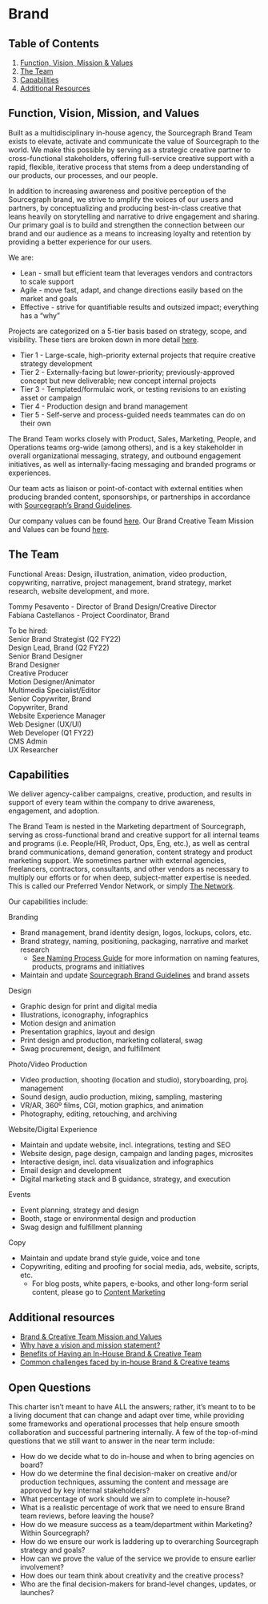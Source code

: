 # Brand

## Table of Contents
1. [Function, Vision, Mission & Values](#function-vision-mission-and-values)
1. [The Team](#the-team)
1. [Capabilities](#capabilities)
1. [Additional Resources](#additional-resources)

## Function, Vision, Mission, and Values
Built as a multidisciplinary in-house agency, the Sourcegraph Brand Team exists to elevate, activate and communicate the value of Sourcegraph to the world. We make this possible by serving as a strategic creative partner to cross-functional stakeholders, offering full-service creative support with a rapid, flexible, iterative process that stems from a deep understanding of our products, our processes, and our people.

In addition to increasing awareness and positive perception of the Sourcegraph brand, we strive to amplify the voices of our users and partners, by conceptualizing and producing best-in-class creative that leans heavily on storytelling and narrative to drive engagement and sharing. Our primary goal is to build and strengthen the connection between our brand and our audience as a means to increasing loyalty and retention by providing a better experience for our users.

We are: <br>
- Lean - small but efficient team that leverages vendors and contractors to scale support <br>
- Agile - move fast, adapt, and change directions easily based on the market and goals <br>
- Effective - strive for quantifiable results and outsized impact; everything has a “why”

Projects are categorized on a 5-tier basis based on strategy, scope, and visibility. These tiers are broken down in more detail [here](project_tiers.md).

- Tier 1 - Large-scale, high-priority external projects that require creative strategy development
- Tier 2 - Externally-facing but lower-priority; previously-approved concept but new deliverable; new concept internal projects
- Tier 3 - Templated/formulaic work, or testing revisions to an existing asset or campaign
- Tier 4 - Production design and brand management
- Tier 5 - Self-serve and process-guided needs teammates can do on their own

The Brand Team works closely with Product, Sales, Marketing, People, and Operations teams org-wide (among others), and is a key stakeholder in overall organizational messaging, strategy, and outbound engagement initiatives, as well as internally-facing messaging and branded programs or experiences.

Our team acts as liaison or point-of-contact with external entities when producing branded content, sponsorships, or partnerships in accordance with [Sourcegraph’s Brand Guidelines](brand_guidelines.md).

Our company values can be found [here](../../../company/values.md). Our Brand Creative Team Mission and Values can be found [here](brand_and_creative_team_mission_and_values.md).

## The Team
Functional Areas: Design, illustration, animation, video production, copywriting, narrative, project management, brand strategy, market research, website development, and more.

Tommy Pesavento - Director of Brand Design/Creative Director  
Fabiana Castellanos - Project Coordinator, Brand  

To be hired:  
Senior Brand Strategist (Q2 FY22)  
Design Lead, Brand (Q2 FY22)  
Senior Brand Designer  
Brand Designer  
Creative Producer  
Motion Designer/Animator  
Multimedia Specialist/Editor  
Senior Copywriter, Brand  
Copywriter, Brand  
Website Experience Manager  
Web Designer (UX/UI)  
Web Developer (Q1 FY22)  
CMS Admin  
UX Researcher  

## Capabilities
We deliver agency-caliber campaigns, creative, production, and results in support of every team within the company to drive awareness, engagement, and adoption.

The Brand Team is nested in the Marketing department of Sourcegraph, serving as cross-functional brand and creative support for all internal teams and programs (i.e. People/HR, Product, Ops, Eng, etc.), as well as central brand communications, demand generation, content strategy and product marketing support. We sometimes partner with external agencies, freelancers, contractors, consultants, and other vendors as necessary to multiply our efforts or for when deep, subject-matter expertise is needed. This is called our Preferred Vendor Network, or simply [The Network](the_network.md).

Our capabilities include: 

Branding  
- Brand management, brand identity design, logos, lockups, colors, etc.  
- Brand strategy, naming, positioning, packaging, narrative and market research  
	- [See Naming Process Guide](naming_process_for_products_features_and_programs.md) for more information on naming features, products, programs and initiatives  
- Maintain and update [Sourcegraph Brand Guidelines](brand_guidelines.md) and brand assets  

Design  
- Graphic design for print and digital media  
- Illustrations, iconography, infographics  
- Motion design and animation  
- Presentation graphics, layout and design  
- Print design and production, marketing collateral, swag  
- Swag procurement, design, and fulfillment  

Photo/Video Production  
- Video production, shooting (location and studio), storyboarding, proj. management  
- Sound design, audio production, mixing, sampling, mastering  
- VR/AR, 360º films, CGI, motion graphics, and animation  
- Photography, editing, retouching, and archiving  

Website/Digital Experience  
- Maintain and update website, incl. integrations, testing and SEO  
- Website design, page design, campaign and landing pages, microsites  
- Interactive design, incl. data visualization and infographics  
- Email design and development  
- Digital marketing stack and B guidance, strategy, and execution  

Events  
- Event planning, strategy and design  
- Booth, stage or environmental design and production  
- Swag design and fulfillment planning  

Copy  
- Maintain and update brand style guide, voice and tone  
- Copywriting, editing and proofing for social media, ads, website, scripts, etc.  
	- For blog posts, white papers, e-books, and other long-form serial content, please go to [Content Marketing](../content.md)  

## Additional resources
- [Brand & Creative Team Mission and Values](brand_and_creative_team_mission_and_values.md)  
- [Why have a vision and mission statement?](sourcegraph_in-house_brand_team.md)  
- [Benefits of Having an In-House Brand & Creative Team](sourcegraph_in-house_brand_team.md)  
- [Common challenges faced by in-house Brand & Creative teams](sourcegraph_in-house_brand_team.md)  


## Open Questions
This charter isn’t meant to have ALL the answers; rather, it’s meant to to be a living document that can change and adapt over time, while providing some frameworks and operational processes that help ensure smooth collaboration and successful partnering internally. A few of the top-of-mind questions that we still want to answer in the near term include:

- How do we decide what to do in-house and when to bring agencies on board?
- How do we determine the final decision-maker on creative and/or production techniques, assuming the content and message are approved by key internal stakeholders?
- What percentage of work should we aim to complete in-house?
- What is a realistic percentage of work that we need to ensure Brand team reviews, before leaving the house?
- How do we measure success as a team/department within Marketing? Within Sourcegraph?
- How do we ensure our work is laddering up to overarching Sourcegraph strategy and goals?
- How can we prove the value of the service we provide to ensure earlier involvement?
- How does our team think about creativity and the creative process?
- Who are the final decision-makers for brand-level changes, updates, or launches?
